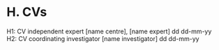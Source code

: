 # H. CVs
H1: CV independent expert [name centre], [name expert] dd dd-mm-yy \
H2: CV coordinating investigator [name investigator] dd dd-mm-yy